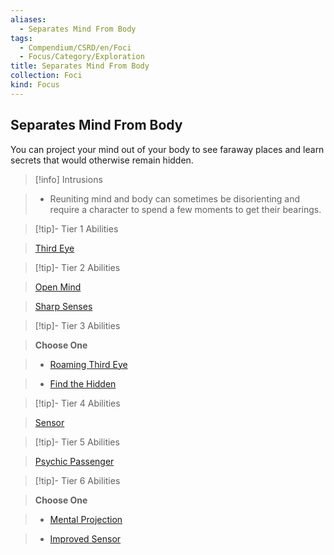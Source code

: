 ```yaml
---
aliases:
  - Separates Mind From Body
tags:
  - Compendium/CSRD/en/Foci
  - Focus/Category/Exploration
title: Separates Mind From Body
collection: Foci
kind: Focus
---
```

## Separates Mind From Body    
You can project your mind out of your body to see faraway places and learn secrets that would otherwise remain hidden.    
  
>[!info] Intrusions    
>- Reuniting mind and body can sometimes be disorienting and require a character to spend a few moments to get their bearings.    
  
  
>[!tip]- Tier 1 Abilities    
> [Third Eye](Third-Eye.md)    
  
  
>[!tip]- Tier 2 Abilities    
> [Open Mind](Open-Mind.md)    
> [Sharp Senses](Sharp-Senses.md)    
  
  
>[!tip]- Tier 3 Abilities    
> **Choose One**    
>- [Roaming Third Eye](Roaming-Third-Eye.md)    
>- [Find the Hidden](Find-the-Hidden.md)    
  
  
>[!tip]- Tier 4 Abilities    
> [Sensor](Sensor.md)    
  
  
>[!tip]- Tier 5 Abilities    
> [Psychic Passenger](Psychic-Passenger.md)    
  
  
>[!tip]- Tier 6 Abilities    
> **Choose One**    
>- [Mental Projection](Mental-Projection.md)    
>- [Improved Sensor](Improved-Sensor.md)